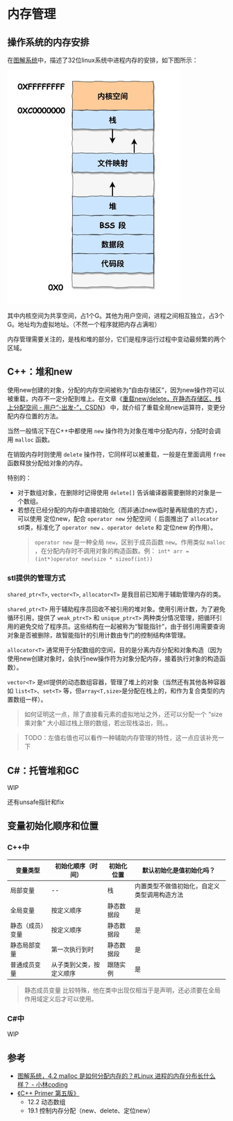 # 内存管理

## 操作系统的内存安排

在[图解系统](https://www.xiaolincoding.com/os/3_memory/malloc.html#linux-%E8%BF%9B%E7%A8%8B%E7%9A%84%E5%86%85%E5%AD%98%E5%88%86%E5%B8%83%E9%95%BF%E4%BB%80%E4%B9%88%E6%A0%B7)中，描述了32位linux系统中进程内存的安排，如下图所示：

<img src="../img/图解系统-32位虚拟内存布局.jpg" width="400">

其中内核空间为共享空间，占1个G。其他为用户空间，进程之间相互独立，占3个G。地址均为虚拟地址。（不然一个程序就把内存占满啦）

内存管理需要关注的，是栈和堆的部分，它们是程序运行过程中变动最频繁的两个区域。

## C++：堆和new

使用new创建的对象，分配的内存空间被称为“自由存储区”，因为new操作符可以被重载，内存不一定分配到堆上。在文章《[重载new/delete，在静态存储区、栈上分配空间 - 用户“-出发-”，CSDN](https://blog.csdn.net/happyjacob/article/details/104766843)》 中，就介绍了重载全局new运算符，变更分配内存位置的方法。

当然一般情况下在C++中都使用 `new` 操作符为对象在堆中分配内存，分配时会调用 `malloc` 函数。

在销毁内存时则使用 `delete` 操作符，它同样可以被重载，一般是在里面调用 `free` 函数释放分配给对象的内存。

特别的：
- 对于数组对象，在删除时记得使用 `delete[]` 告诉编译器需要删除的对象是一个数组。
- 若想在已经分配的内存中直接初始化（而非通过new临时量再赋值的方式），可以使用 定位new，配合 `operator new` 分配空间（ 后面推出了 `allocator` stl类，标准化了 `operator new` 、`operator delete` 和 定位new 的作用）。
    > `operator new` 是一种全局 `new`，区别于成员函数 `new`。作用类似 `malloc` ，在分配内存时不调用对象的构造函数。例： `int* arr = (int*)operator new(size * sizeof(int))`

### stl提供的管理方式

`shared_ptr<T>`, `vector<T>`, `allocator<T>` 是我目前已知用于辅助管理内存的类。

`shared_ptr<T>` 用于辅助程序员回收不被引用的堆对象。使用引用计数，为了避免循环引用，提供了 `weak_ptr<T>` 和 `unique_ptr<T>` 两种类分情况管理，把循环引用的避免交给了程序员。这些结构在一起被称为“智能指针”，由于弱引用需要查询对象是否被删除，故智能指针的引用计数由专门的控制结构体管理。

`allocator<T>` 通常用于分配数组的空间，目的是分离内存分配和对象构造（因为使用new创建对象时，会执行new操作符为对象分配内存，接着执行对象的构造函数）。

`vector<T>` 是stl提供的动态数组容器，管理了堆上的对象（当然还有其他各种容器如 `list<T>`、`set<T>` 等，但`array<T,size>`是分配在栈上的，和作为复合类型的内置数组一样）。
> 如何证明这一点，除了直接看元素的虚拟地址之外，还可以分配一个 “size乘对象” 大小超过栈上限的数组，若出现栈溢出，则。。


> TODO：左值右值也可以看作一种辅助内存管理的特性，这一点应该补充一下

## C#：托管堆和GC

WIP

还有unsafe指针和fix

## 变量初始化顺序和位置

### C++中

| 变量类型      | 初始化顺序（时间） | 初始化位置  | 默认初始化是值初始化吗？  | 
| -------------|-------------------| -----------| ----------------|   
| 局部变量   | -- | 栈 | 内置类型不做值初始化，自定义类型调用构造方法 |
| 全局变量   | 按定义顺序  | 静态数据段 | 是 |
| 静态（成员）变量   | 按定义顺序 | 静态数据段 | 是 |
| 静态局部变量   | 第一次执行到时 | 静态数据段 | 是 |
| 普通成员变量   | 从子类到父类，按定义顺序 | 跟随实例 | 是 |

> 静态成员变量 比较特殊，他在类中出现仅相当于是声明，还必须要在全局作用域定义后才可以使用。

### C#中

WIP

## 参考
- [图解系统，4.2 malloc 是如何分配内存的？#Linux 进程的内存分布长什么样？ - 小林coding](https://www.xiaolincoding.com/os/3_memory/malloc.html#linux-%E8%BF%9B%E7%A8%8B%E7%9A%84%E5%86%85%E5%AD%98%E5%88%86%E5%B8%83%E9%95%BF%E4%BB%80%E4%B9%88%E6%A0%B7)
- [《C++ Primer 第五版》](https://book.douban.com/subject/10505113/)
    - 12.2 动态数组
    - 19.1 控制内存分配（new、delete、定位new）
